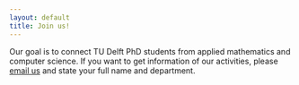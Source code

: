 ```yaml
---
layout: default
title: Join us!
---
```


Our goal is to connect TU Delft PhD students from applied mathematics and computer science. If you want to get information of our activities, please [email us](mailto:SIAMSC-EWI@tudelft.nl) and state your full name and department.


<!-- AddToAny BEGIN -->
<div class="a2a_kit a2a_kit_size_32 a2a_default_style">
<a class="a2a_dd" href="http://www.addtoany.com/share_save"></a>
<a class="a2a_button_facebook"></a>
<a class="a2a_button_twitter"></a>
<a class="a2a_button_google_plus"></a>
</div>
<script type="text/javascript" src="//static.addtoany.com/menu/page.js"></script>
<!-- AddToAny END -->
